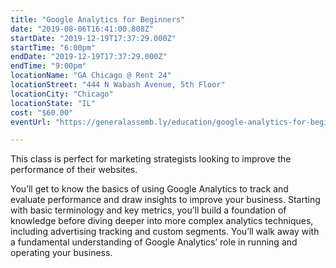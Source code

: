 ```yaml
---
title: "Google Analytics for Beginners"
date: "2019-08-06T16:41:00.808Z"
startDate: "2019-12-19T17:37:29.000Z"
startTime: "6:00pm"
endDate: "2019-12-19T17:37:29.000Z"
endTime: "9:00pm"
locationName: "GA Chicago @ Rent 24"
locationStreet: "444 N Wabash Avenue, 5th Floor"
locationCity: "Chicago"
locationState: "IL"
cost: "$60.00"
eventUrl: "https://generalassemb.ly/education/google-analytics-for-beginners-key-concepts-and-quick-wins/chicago/85685"

---
```


This class is perfect for marketing strategists looking to improve the performance of their websites.

You’ll get to know the basics of using Google Analytics to track and evaluate performance and draw insights to improve your business. Starting with basic terminology and key metrics, you’ll build a foundation of knowledge before diving deeper into more complex analytics techniques, including advertising tracking and custom segments. You’ll walk away with a fundamental understanding of Google Analytics’ role in running and operating your business.



